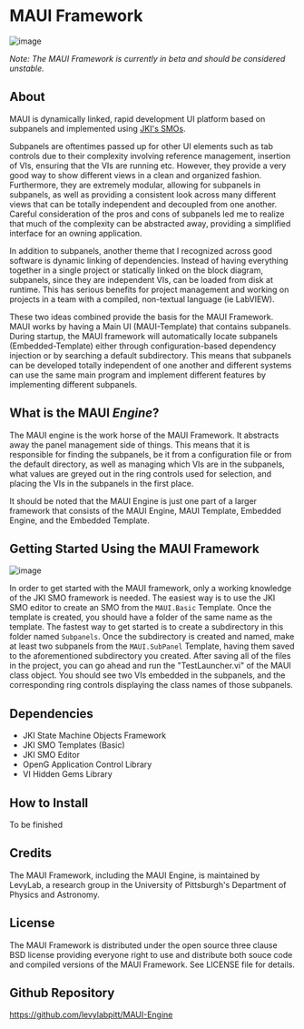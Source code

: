 # MAUI Framework

![image](https://user-images.githubusercontent.com/26659428/135149157-3796de9d-c5c1-440f-986f-30cf95cbfffd.png)

*Note: The MAUI Framework is currently in beta and should be considered unstable.*

## About
MAUI is dynamically linked, rapid development UI platform based on subpanels and implemented using [JKI's SMOs](https://github.com/JKISoftware/JKI-State-Machine-Objects).

Subpanels are oftentimes passed up for other UI elements such as tab controls due to their complexity involving reference management, insertion of VIs, ensuring that the VIs are running etc. However, they provide a very good way to show different views in a clean and organized fashion. Furthermore, they are extremely modular, allowing for subpanels in subpanels, as well as providing a consistent look across many different views that can be totally independent and decoupled from one another. Careful consideration of the pros and cons of subpanels led me to realize that much of the complexity can be abstracted away, providing a simplified interface for an owning application. 

In addition to subpanels, another theme that I recognized across good software is dynamic linking of dependencies. Instead of having everything together in a single project or statically linked on the block diagram, subpanels, since they are independent VIs, can be loaded from disk at runtime. This has serious benefits for project management and working on projects in a team with a compiled, non-textual language (ie LabVIEW). 

These two ideas combined provide the basis for the MAUI Framework. MAUI works by having a Main UI (MAUI-Template) that contains subpanels. During startup, the MAUI framework will automatically locate subpanels (Embedded-Template) either through configuration-based dependency injection or by searching a default subdirectory. This means that subpanels can be developed totally independent of one another and different systems can use the same main program and implement different features by implementing different subpanels.

## What is the MAUI *Engine*?
The MAUI engine is the work horse of the MAUI Framework. It abstracts away the panel management side of things. This means that it is responsible for finding the subpanels, be it from a configuration file or from the default directory, as well as managing which VIs are in the subpanels, what values are greyed out in the ring controls used for selection, and placing the VIs in the subpanels in the first place. 

It should be noted that the MAUI Engine is just one part of a larger framework that consists of the MAUI Engine, MAUI Template, Embedded Engine, and the Embedded Template.

## Getting Started Using the MAUI Framework

![image](https://user-images.githubusercontent.com/26659428/134935633-47db73d5-6cb2-46d2-87d3-692a551d9dae.png)

In order to get started with the MAUI framework, only a working knowledge of the JKI SMO framework is needed. The easiest way is to use the JKI SMO editor to create an SMO from the `MAUI.Basic` Template. Once the template is created, you should have a folder of the same name as the template. The fastest way to get started is to create a subdirectory in this folder named `Subpanels`. Once the subdirectory is created and named, make at least two subpanels from the `MAUI.SubPanel` Template, having them saved to the aforementioned subdirectory you created. After saving all of the files in the project, you can go ahead and run the "TestLauncher.vi" of the MAUI class object. You should see two VIs embedded in the subpanels, and the corresponding ring controls displaying the class names of those subpanels.

## Dependencies
- JKI State Machine Objects Framework
- JKI SMO Templates (Basic)
- JKI SMO Editor
- OpenG  Application Control Library
- VI Hidden Gems Library

## How to Install
To be finished

## Credits
The MAUI Framework, including the MAUI Engine, is maintained by LevyLab, a research group in the University of Pittsburgh's Department of Physics and Astronomy.

## License
The MAUI Framework is distributed under the open source three clause BSD license providing everyone right to use and distribute both souce code and compiled versions of the MAUI Framework. See LICENSE file for details.

## Github Repository
https://github.com/levylabpitt/MAUI-Engine
